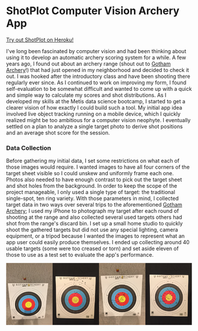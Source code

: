 # ShotPlot Computer Vision Archery App

[Try out ShotPlot on Heroku!](https://lw-shotplot.herokuapp.com)

I've long been fascinated by computer vision and had been thinking about using it to develop an automatic archery scoring system for a while. A few years ago, I found out about an archery range (shout out to [Gotham Archery](https://www.got-archery.com/)!) that had just opened in my neighborhood and decided to check it out. I was hooked after the introductory class and have been shooting there regularly ever since. As I continued to work on improving my form, I found self-evaluation to be somewhat difficult and wanted to come up with a quick and simple way to calculate my scores and shot distributions. As I developed my skills at the Metis data science bootcamp, I started to get a clearer vision of how exactly I could build such a tool. My initial app idea involved live object tracking running on a mobile device, which I quickly realized might be too ambitious for a computer vision neophyte. I eventually settled on a plan to analyze a single target photo to derive shot positions and an average shot score for the session.

### Data Collection

Before gathering my initial data, I set some restrictions on what each of those images would require. I wanted images to have all four corners of the target sheet visible so I could unskew and uniformly frame each one. Photos also needed to have enough contrast to pick out the target sheet and shot holes from the background. In order to keep the scope of the project manageable, I only used a single type of target: the traditional single-spot, ten ring variety. With those parameters in mind, I collected target data in two ways over several trips to the aforementioned [Gotham Archery](https://www.got-archery.com/); I used my iPhone to photograph my target after each round of shooting at the range and also collected several used targets others had shot from the range's discard bin. I set up a small home studio to quickly shoot the gathered targets but did not use any special lighting, camera equipment, or a tripod because I wanted the images to represent what an app user could easily produce themselves. I ended up collecting around 40 usable targets (some were too creased or torn) and set aside eleven of those to use as a test set to evaluate the app's performance.

![Images of used targets shot in different locations](img/targets.jpg)
